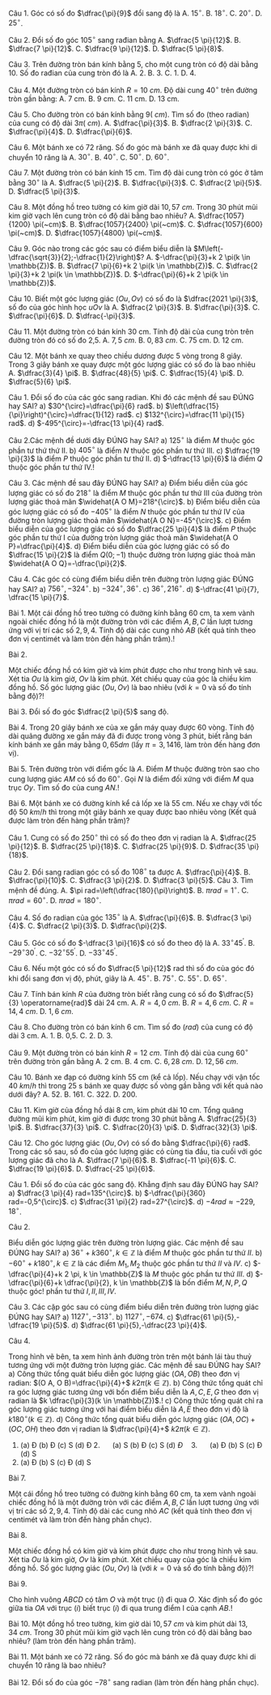 Câu 1. Góc có số đo $\dfrac{\pi}{9}$ đổi sang độ là
A. $15^{\circ}$.
B. $18^{\circ}$.
C. $20^{\circ}$.
D. $25^{\circ}$.

Câu 2. Đổi số đo góc $105^{\circ}$ sang rađian bằng
A. $\dfrac{5 \pi}{12}$.
B. $\dfrac{7 \pi}{12}$.
C. $\dfrac{9 \pi}{12}$.
D. $\dfrac{5 \pi}{8}$.

Câu 3. Trên đường tròn bán kính bằng 5, cho một cung tròn có độ dài bằng 10. Số đo rađian của cung tròn đó là
A. 2.
B. 3.
C. 1.
D. 4.

Câu 4. Một đường tròn có bán kính $R=10 ~cm$. Độ dài cung $40^{\circ}$ trên đường tròn gần bằng:
A. 7 cm.
B. 9 cm.
C. 11 cm.
D. 13 cm.

Câu 5. Cho đường tròn có bán kính bằng $9(~cm)$. Tìm số đo (theo radian) của cung có độ dài $3 \pi(~cm)$.
A. $\dfrac{\pi}{3}$.
B. $\dfrac{2 \pi}{3}$.
C. $\dfrac{\pi}{4}$.
D. $\dfrac{\pi}{6}$.

Câu 6. Một bánh xe có 72 răng. Số đo góc mà bánh xe đã quay được khi di chuyển 10 răng là
A. $30^{\circ}$.
B. $40^{\circ}$.
C. $50^{\circ}$.
D. $60^{\circ}$.

Câu 7. Một đường tròn có bán kính 15 cm. Tìm độ dài cung tròn có góc ở tâm bằng $30^{\circ}$ là
A. $\dfrac{5 \pi}{2}$.
B. $\dfrac{\pi}{3}$.
C. $\dfrac{2 \pi}{5}$.
D. $\dfrac{5 \pi}{3}$.

Câu 8. Một đồng hồ treo tường có kim giờ dài $10,57 ~cm$. Trong 30 phút mũi kim giờ vạch lên cung tròn có độ dài bằng bao nhiêu?
A. $\dfrac{1057}{1200} \pi(~cm)$.
B. $\dfrac{1057}{2400} \pi(~cm)$.
C. $\dfrac{1057}{600} \pi(~cm)$.
D. $\dfrac{1057}{4800} \pi(~cm)$.

Câu 9. Góc nào trong các góc sau có điểm biểu diễn là $M\left(-\dfrac{\sqrt{3}}{2};-\dfrac{1}{2}\right)$?
A. $-\dfrac{\pi}{3}+k 2 \pi(k \in \mathbb{Z})$.
B. $\dfrac{7 \pi}{6}+k 2 \pi(k \in \mathbb{Z})$.
C. $\dfrac{2 \pi}{3}+k 2 \pi(k \in \mathbb{Z})$.
D. $-\dfrac{\pi}{6}+k 2 \pi(k \in \mathbb{Z})$.

Câu 10. Biết một góc lượng giác $(O u, O v)$ có số đo là $\dfrac{2021 \pi}{3}$, số đo của góc hình học $u O v$ là
A. $\dfrac{2 \pi}{3}$.
B. $\dfrac{\pi}{3}$.
C. $\dfrac{\pi}{6}$.
D. $\dfrac{-\pi}{3}$.

Câu 11. Một đường tròn có bán kính 30 cm. Tính độ dài của cung tròn trên đường tròn đó có số đo 2,5.
A. $7,5 ~cm$.
B. $0,83 ~cm$.
C. 75 cm.
D. 12 cm.

Câu 12. Một bánh xe quay theo chiều dương được 5 vòng trong 8 giây. Trong 3 giây bánh xe quay được một góc lượng giác có số đo là bao nhiêu
A. $\dfrac{3}{4} \pi$.
B. $\dfrac{48}{5} \pi$.
C. $\dfrac{15}{4} \pi$.
D. $\dfrac{5}{6} \pi$.

Câu 1. Đổi số đo của các góc sang radian. Khi đó các mệnh đề sau ĐÚNG hay SAI?
a) $30^{\circ}=\dfrac{\pi}{6} rad$.
b) $\left(\dfrac{15}{\pi}\right)^{\circ}=\dfrac{1}{12} rad$.
c) $132^{\circ}=\dfrac{11 \pi}{15} rad$.
d) $-495^{\circ}=-\dfrac{13 \pi}{4} rad$.

Câu 2.Các mệnh đề dưới đây ĐÚNG hay SAI?
a) $125^{\circ}$ là điểm $M$ thuộc góc phần tư thứ thứ II.
b) $405^{\circ}$ là điểm $N$ thuộc góc phần tư thứ III.
c) $\dfrac{19 \pi}{3}$ là điểm $P$ thuộc góc phần tư thứ II.
d) $-\dfrac{13 \pi}{6}$ là điểm $Q$ thuộc góc phần tư thứ IV.!

Câu 3. Các mệnh đề sau đây ĐÚNG hay SAI?
a) Điểm biểu diễn của góc lượng giác có số đo $218^{\circ}$ là điểm $M$ thuộc góc phần tư thứ III của đường tròn lượng giác thoả mãn $\widehat{A O M}=218^{\circ}$.
b) Điểm biểu diễn của góc lượng giác có số đo $-405^{\circ}$ là điểm $N$ thuộc góc phần tư thứ IV của đường tròn lượng giác thoả mãn $\widehat{A O N}=-45^{\circ}$.
c) Điểm biểu diễn của góc lượng giác có số đo $\dfrac{25 \pi}{4}$ là điểm $P$ thuộc góc phần tư thứ I của đường tròn lượng giác thoả mãn $\widehat{A O P}=\dfrac{\pi}{4}$.
d) Điểm biểu diễn của góc lượng giác có số đo $\dfrac{15 \pi}{2}$ là điểm $Q(0;-1)$ thuộc đường tròn lượng giác thoả mãn $\widehat{A O Q}=-\dfrac{\pi}{2}$.

Câu 4. Các góc có cùng điểm biểu diễn trên đường tròn lượng giác ĐÚNG hay SAI?
a) $756^{\circ},-324^{\circ}$.
b) $-324^{\circ}, 36^{\circ}$.
c) $36^{\circ}, 216^{\circ}$.
d) $-\dfrac{41 \pi}{7}, \dfrac{15 \pi}{7}$.

Bài 1.
Một cái đồng hồ treo tường có đường kính bằng 60 cm, ta xem vành ngoài chiếc đồng hồ là một đường tròn với các điểm $A, B, C$ lần lượt tương ứng với vị trí các số $2,9,4$. Tính độ dài các cung nhỏ $A B$ (kết quả tính theo đơn vị centimét và làm tròn đến hàng phần trăm).!

Bài 2.

Một chiếc đồng hồ có kim giờ và kim phút được cho như trong hình vẽ sau. Xét tia $O u$ là kim giờ, $O v$ là kim phút. Xét chiều quay của góc là chiều kim đồng hồ. Số góc lượng giác $(O u, O v)$ là bao nhiêu (với $k=0$ và số đo tính bằng độ)?!



Bài 3. Đổi số đo góc $\dfrac{2 \pi}{5}$ sang độ.

Bài 4. Trong 20 giây bánh xe của xe gắn máy quay được 60 vòng. Tính độ dài quãng đường xe gắn máy đã đi được trong vòng 3 phút, biết rằng bán kính bánh xe gắn máy bằng $0,65 dm$ (lấy $\pi=3,1416$, làm tròn đến hàng đơn vị). 

Bài 5. Trên đường tròn với điểm gốc là $A$. Điểm $M$ thuộc đường tròn sao cho cung lượng giác $A M$ có số đo $60^{\circ}$. Gọi $N$ là điểm đối xứng với điểm $M$ qua trục $O y$. Tìm số đo của cung $A N$.!

Bài 6. Một bánh xe có đường kính kể cả lốp xe là 55 cm. Nếu xe chạy với tốc độ 50 $km / h$ thì trong một giây bánh xe quay được bao nhiêu vòng (Kết quả được làm tròn đến hàng phần trăm)?

Câu 1. Cung có số đo $250^{\circ}$ thì có số đo theo đơn vị radian là
A. $\dfrac{25 \pi}{12}$.
B. $\dfrac{25 \pi}{18}$.
C. $\dfrac{25 \pi}{9}$.
D. $\dfrac{35 \pi}{18}$.

Câu 2. Đổi sang radian góc có số đo $108^{\circ}$ ta được
A. $\dfrac{\pi}{4}$.
B. $\dfrac{\pi}{10}$.
C. $\dfrac{3 \pi}{2}$.
D. $\dfrac{3 \pi}{5}$.
Câu 3. Tìm mệnh đề đúng.
A. $\pi rad=\left(\dfrac{180}{\pi}\right)$.
B. $\pi rad=1^{\circ}$.
C. $\pi rad=60^{\circ}$.
D. $\pi rad=180^{\circ}$.

Câu 4. Số đo radian của góc $135^{\circ}$ là
A. $\dfrac{\pi}{6}$.
B. $\dfrac{3 \pi}{4}$.
C. $\dfrac{2 \pi}{3}$.
D. $\dfrac{\pi}{2}$.

Câu 5. Góc có số đo $-\dfrac{3 \pi}{16}$ có số đo theo độ là
A. $33^{\circ} 45^{\prime}$.
B. $-29^{\circ} 30^{\prime}$.
C. $-32^{\circ} 55^{\prime}$.
D. $-33^{\circ} 45^{\prime}$.

Câu 6. Nếu một góc có số đo $\dfrac{5 \pi}{12}$ rad thì số đo của góc đó khi đổi sang đơn vị độ, phút, giây là
A. $45^{\circ}$.
B. $75^{\circ}$.
C. $55^{\circ}$.
D. $65^{\circ}$.

Câu 7. Tính bán kính $R$ của đường tròn biết rằng cung có số đo $\dfrac{5}{3} \operatorname{rad}$ dài 24 cm.
A. $R=4,0 ~cm$.
B. $R=4,6 ~cm$.
C. $R=14,4 ~cm$.
D. $1,6 ~cm$.

Câu 8. Cho đường tròn có bán kính 6 cm. Tìm số đo $(rad)$ của cung có độ dài 3 cm.
A. 1.
B. 0,5.
C. 2.
D. 3.

Câu 9. Một đường tròn có bán kính $R=12 ~cm$. Tính độ dài của cung $60^{\circ}$ trên đường tròn gần bằng
A. 2 cm.
B. 4 cm.
C. $6,28 ~cm$.
D. $12,56 ~cm$.

Câu 10. Bánh xe đạp có đường kính 55 cm (kể cả lốp). Nếu chạy với vận tốc $40 ~km / h$ thì trong 25 s bánh xe quay được số vòng gần bằng với kết quả nào dưới đây?
A. 52.
B. 161.
C. 322.
D. 200.

Câu 11. Kim giờ của đồng hồ dài 8 cm, kim phút dài 10 cm. Tổng quãng đường mũi kim phút, kim giờ đi được trong 30 phút bằng
A. $\dfrac{25}{3} \pi$.
B. $\dfrac{37}{3} \pi$.
C. $\dfrac{20}{3} \pi$.
D. $\dfrac{32}{3} \pi$.

Câu 12. Cho góc lượng giác $(O u, O v)$ có số đo bằng $\dfrac{\pi}{6} rad$. Trong các số sau, số đo của góc lượng giác có cùng tia đầu, tia cuối với góc lượng giác đã cho là
A. $\dfrac{7 \pi}{6}$.
B. $\dfrac{-11 \pi}{6}$.
C. $\dfrac{19 \pi}{6}$.
D. $\dfrac{-25 \pi}{6}$.

Câu 1. Đổi số đo của các góc sang độ. Khẳng định sau đây ĐÚNG hay SAI?
a) $\dfrac{3 \pi}{4} rad=135^{\circ}$.
b) $-\dfrac{\pi}{360} rad=-0,5^{\circ}$.
c) $\dfrac{31 \pi}{2} rad=27^{\circ}$.
d) $-4 rad \approx-229,18^{\circ}$.

 Câu 2.

Biểu diễn góc lượng giác trên đường tròn lượng giác. Các mệnh đề sau ĐÚNG hay SAI?
a) $36^{\circ}+k 360^{\circ}, k \in \mathbb{Z}$ là điểm $M$ thuộc góc phần tư thứ $I I$.
b) $-60^{\circ}+k 180^{\circ}, k \in \mathbb{Z}$ là các điểm $M_{1}, M_{2}$ thuộc góc phần tư thứ $I I$ và $I V$.
c) $-\dfrac{\pi}{4}+k 2 \pi, k \in \mathbb{Z}$ là $M$ thuộc góc phần tư thứ $I I I$.
d) $-\dfrac{\pi}{6}+k \dfrac{\pi}{2}, k \in \mathbb{Z}$ là bốn điểm $M, N, P, Q$ thuộc góc! phần tư thứ $I, I I, I I I, I V$.

Câu 3. Các cặp góc sau có cùng điểm biểu diễn trên đường tròn lượng giác ĐÚNG hay SAI?
a) $1127^{\circ},-313^{\circ}$.
b) $1127^{\circ},-674$.
c) $\dfrac{61 \pi}{5},-\dfrac{19 \pi}{5}$.
d) $\dfrac{61 \pi}{5},-\dfrac{23 \pi}{4}$.

 Câu 4.

Trong hình vẽ bên, ta xem hình ảnh đường tròn trên một bánh lái tàu thuỷ tương ứng với một đường tròn lượng giác. Các mệnh đề sau ĐÚNG hay SAI?
a) Công thức tổng quát biểu diễn góc lượng giác $(O A, O B)$ theo đơn vị radian: $(O A, O B)=\dfrac{\pi}{4}+$ $k 2 \pi(k \in \mathbb{Z})$.
b) Công thức tổng quát chỉ ra góc lượng giác tương ứng với bốn điểm biểu diễn là $A, C, E, G$ theo đơn vị radian là $k \dfrac{\pi}{3}(k \in \mathbb{Z})$.!
c) Công thức tổng quát chỉ ra góc lượng giác tương ứng với hai điểm biểu diễn là $A, E$ theo đơn vị độ là $k 180^{\circ}(k \in \mathbb{Z})$.
d) Công thức tổng quát biểu diễn góc lượng giác $(O A, O C)+(O C, O H)$ theo đơn vị radian là $\dfrac{\pi}{4}+$ $k 2 \pi(k \in \mathbb{Z})$.

1. (a) Đ (b) Đ (c) S (d) Đ 2. $\quad$ (a) S (b) Đ (c) S (d) $Đ \quad 3$. $\quad$ (a) Đ (b) S (c) Đ (d) S
2. (a) Đ (b) S (c) Đ (d) S


 Bài 7.

Một cái đồng hồ treo tường có đường kính bằng 60 cm, ta xem vành ngoài chiếc đồng hồ là một đường tròn với các điểm $A, B, C$ lần lượt tương ứng với vị trí các số $2,9,4$. Tính độ dài các cung nhỏ $A C$ (kết quả tính theo đơn vị centimét và làm tròn đến hàng phần chục).


 Bài 8.

Một chiếc đồng hồ có kim giờ và kim phút được cho như trong hình vẽ sau. Xét tia $O u$ là kim giờ, $O v$ là kim phút. Xét chiều quay của góc là chiều kim đồng hồ. Số góc lượng giác $(O u, O v)$ là (với $k=0$ và số đo tính bằng độ)?!



 Bài 9.

Cho hình vuông $A B C D$ có tâm $O$ và một trục $(i)$ đi qua $O$. Xác định số đo góc giữa tia $O A$ với trục ($i$) biết trục ($i$) đi qua trung điểm I của cạnh $A B$.!

Bài 10. Một đồng hồ treo tường, kim giờ dài $10,57 ~cm$ và kim phút dài $13,34 ~cm$. Trong 30 phút mũi kim giờ vạch lên cung tròn có độ dài bằng bao nhiêu? (làm tròn đến hàng phần trăm).


Bài 11. Một bánh xe có 72 răng. Số đo góc mà bánh xe đã quay được khi di chuyển 10 răng là bao nhiêu?


Bài 12. Đổi số đo của góc $-78^{\circ}$ sang radian (làm tròn đến hàng phần chục).